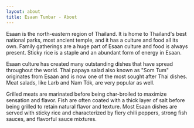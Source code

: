 ```yaml
---
layout: about
title: Esaan Tumbar - About
---
```


Esaan is the north-eastern region of Thailand. It is home to Thailand's best national parks, most ancient temple, and it has a culture and food all its own. Family gatherings are a huge part of Esaan culture and food is always present. Sticky rice is a staple and an abundant form of energy in Esaan.

Esaan culture has created many outstanding dishes that have spread throughout the world. Thai papaya salad also known as "Som Tum" originates from Esaan and is now one of the most sought after Thai dishes. Meat salads, like Larb and Nam Tók, are very popular as well. 

Grilled meats are marinated before being char-broiled to maximize sensation and flavor. Fish are often coated with a thick layer of salt before being grilled to retain natural flavor and texture. Most Esaan dishes are served with sticky rice and characterized by fiery chili peppers, strong fish sauces, and flavorful sauce mixtures.